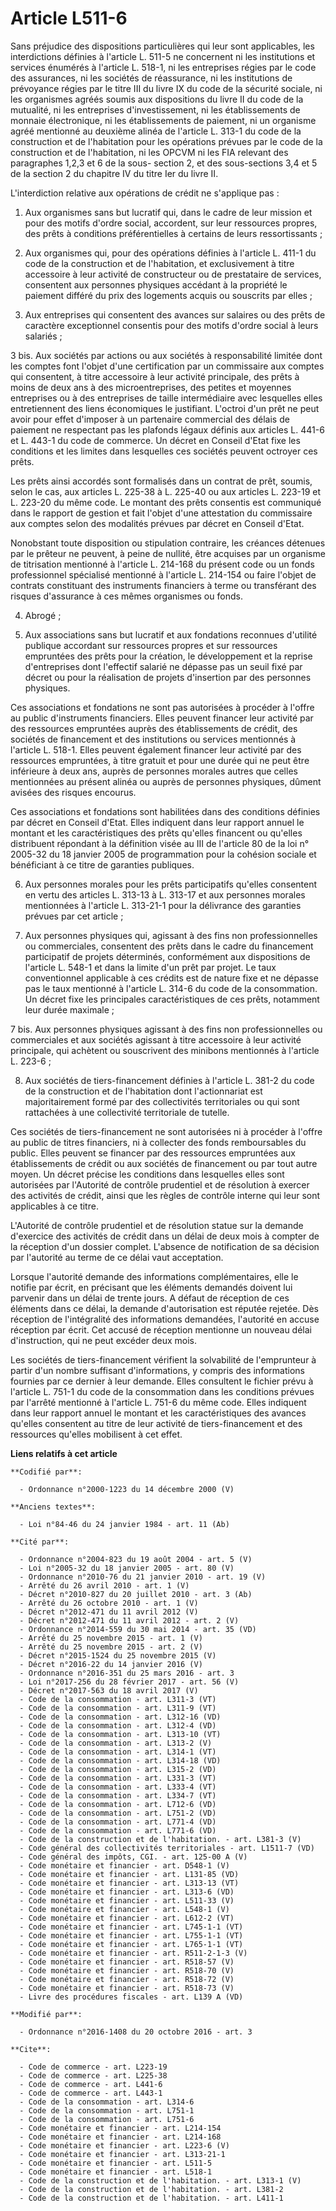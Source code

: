 # Article L511-6

Sans préjudice des dispositions particulières qui leur sont applicables, les interdictions définies à l'article L. 511-5 ne
concernent ni les institutions et services énumérés à l'article L. 518-1, ni les entreprises régies par le code des
assurances, ni les sociétés de réassurance, ni les institutions de prévoyance régies par le titre III du livre IX du code de
la sécurité sociale, ni les organismes agréés soumis aux dispositions du livre II du code de la mutualité, ni les entreprises
d'investissement, ni les établissements de monnaie électronique, ni les établissements de paiement, ni un organisme agréé
mentionné au deuxième alinéa de l'article L. 313-1 du code de la construction et de l'habitation pour les opérations prévues
par le code de la construction et de l'habitation, ni les OPCVM ni les FIA relevant des paragraphes 1,2,3 et 6 de la sous-
section 2, et des sous-sections 3,4 et 5 de la section 2 du chapitre IV du titre Ier du livre II. 

L'interdiction relative aux opérations de crédit ne s'applique pas : 

1. Aux organismes sans but lucratif qui, dans le cadre de leur mission et pour des motifs d'ordre social, accordent, sur leur
ressources propres, des prêts à conditions préférentielles à certains de leurs ressortissants ; 

2. Aux organismes qui, pour des opérations définies à l'article L. 411-1 du code de la construction et de l'habitation, et
exclusivement à titre accessoire à leur activité de constructeur ou de prestataire de services, consentent aux personnes
physiques accédant à la propriété le paiement différé du prix des logements acquis ou souscrits par elles ; 

3. Aux entreprises qui consentent des avances sur salaires ou des prêts de caractère exceptionnel consentis pour des motifs
d'ordre social à leurs salariés ; 

3 bis. Aux sociétés par actions ou aux sociétés à responsabilité limitée dont les comptes font l'objet d'une certification
par un commissaire aux comptes qui consentent, à titre accessoire à leur activité principale, des prêts à moins de deux ans à
des microentreprises, des petites et moyennes entreprises ou à des entreprises de taille intermédiaire avec lesquelles elles
entretiennent des liens économiques le justifiant. L'octroi d'un prêt ne peut avoir pour effet d'imposer à un partenaire
commercial des délais de paiement ne respectant pas les plafonds légaux définis aux articles L. 441-6 et L. 443-1 du code de
commerce. Un décret en Conseil d'Etat fixe les conditions et les limites dans lesquelles ces sociétés peuvent octroyer ces
prêts. 

Les prêts ainsi accordés sont formalisés dans un contrat de prêt, soumis, selon le cas, aux articles L. 225-38 à L. 225-40 ou
aux articles L. 223-19 et L. 223-20 du même code. Le montant des prêts consentis est communiqué dans le rapport de gestion et
fait l'objet d'une attestation du commissaire aux comptes selon des modalités prévues par décret en Conseil d'Etat. 

Nonobstant toute disposition ou stipulation contraire, les créances détenues par le prêteur ne peuvent, à peine de nullité,
être acquises par un organisme de titrisation mentionné à l'article L. 214-168 du présent code ou un fonds professionnel
spécialisé mentionné à l'article L. 214-154 ou faire l'objet de contrats constituant des instruments financiers à terme ou
transférant des risques d'assurance à ces mêmes organismes ou fonds. 

4. Abrogé ; 

5. Aux associations sans but lucratif et aux fondations reconnues d'utilité publique accordant sur ressources propres et sur
ressources empruntées des prêts pour la création, le développement et la reprise d'entreprises dont l'effectif salarié ne
dépasse pas un seuil fixé par décret ou pour la réalisation de projets d'insertion par des personnes physiques. 

Ces associations et fondations ne sont pas autorisées à procéder à l'offre au public d'instruments financiers. Elles peuvent
financer leur activité par des ressources empruntées auprès des établissements de crédit, des sociétés de financement et des
institutions ou services mentionnés à l'article L. 518-1. Elles peuvent également financer leur activité par des ressources
empruntées, à titre gratuit et pour une durée qui ne peut être inférieure à deux ans, auprès de personnes morales autres que
celles mentionnées au présent alinéa ou auprès de personnes physiques, dûment avisées des risques encourus. 

Ces associations et fondations sont habilitées dans des conditions définies par décret en Conseil d'Etat. Elles indiquent
dans leur rapport annuel le montant et les caractéristiques des prêts qu'elles financent ou qu'elles distribuent répondant à
la définition visée au III de l'article 80 de la loi n° 2005-32 du 18 janvier 2005 de programmation pour la cohésion sociale
et bénéficiant à ce titre de garanties publiques. 

6. Aux personnes morales pour les prêts participatifs qu'elles consentent en vertu des articles L. 313-13 à L. 313-17 et aux
personnes morales mentionnées à l'article L. 313-21-1 pour la délivrance des garanties prévues par cet article ; 

7. Aux personnes physiques qui, agissant à des fins non professionnelles ou commerciales, consentent des prêts dans le cadre
du financement participatif de projets déterminés, conformément aux dispositions de l'article L. 548-1 et dans la limite d'un
prêt par projet. Le taux conventionnel applicable à ces crédits est de nature fixe et ne dépasse pas le taux mentionné à
l'article L. 314-6 du code de la consommation. Un décret fixe les principales caractéristiques de ces prêts, notamment leur
durée maximale ; 

7 bis. Aux personnes physiques agissant à des fins non professionnelles ou commerciales et aux sociétés agissant à titre
accessoire à leur activité principale, qui achètent ou souscrivent des minibons mentionnés à l'article L. 223-6 ; 

8. Aux sociétés de tiers-financement définies à l'article L. 381-2 du code de la construction et de l'habitation dont
l'actionnariat est majoritairement formé par des collectivités territoriales ou qui sont rattachées à une collectivité
territoriale de tutelle. 

Ces sociétés de tiers-financement ne sont autorisées ni à procéder à l'offre au public de titres financiers, ni à collecter
des fonds remboursables du public. Elles peuvent se financer par des ressources empruntées aux établissements de crédit ou
aux sociétés de financement ou par tout autre moyen. Un décret précise les conditions dans lesquelles elles sont autorisées
par l'Autorité de contrôle prudentiel et de résolution à exercer des activités de crédit, ainsi que les règles de contrôle
interne qui leur sont applicables à ce titre. 

L'Autorité de contrôle prudentiel et de résolution statue sur la demande d'exercice des activités de crédit dans un délai de
deux mois à compter de la réception d'un dossier complet. L'absence de notification de sa décision par l'autorité au terme de
ce délai vaut acceptation. 

Lorsque l'autorité demande des informations complémentaires, elle le notifie par écrit, en précisant que les éléments
demandés doivent lui parvenir dans un délai de trente jours. A défaut de réception de ces éléments dans ce délai, la demande
d'autorisation est réputée rejetée. Dès réception de l'intégralité des informations demandées, l'autorité en accuse réception
par écrit. Cet accusé de réception mentionne un nouveau délai d'instruction, qui ne peut excéder deux mois. 

Les sociétés de tiers-financement vérifient la solvabilité de l'emprunteur à partir d'un nombre suffisant d'informations, y
compris des informations fournies par ce dernier à leur demande. Elles consultent le fichier prévu à l'article L. 751-1 du
code de la consommation dans les conditions prévues par l'arrêté mentionné à l'article L. 751-6 du même code. Elles indiquent
dans leur rapport annuel le montant et les caractéristiques des avances qu'elles consentent au titre de leur activité de
tiers-financement et des ressources qu'elles mobilisent à cet effet.

**Liens relatifs à cet article**

	**Codifié par**:

	  - Ordonnance n°2000-1223 du 14 décembre 2000 (V)

	**Anciens textes**:

	  - Loi n°84-46 du 24 janvier 1984 - art. 11 (Ab)

	**Cité par**:

	  - Ordonnance n°2004-823 du 19 août 2004 - art. 5 (V)
	  - Loi n°2005-32 du 18 janvier 2005 - art. 80 (V)
	  - Ordonnance n°2010-76 du 21 janvier 2010 - art. 19 (V)
	  - Arrêté du 26 avril 2010 - art. 1 (V)
	  - Décret n°2010-827 du 20 juillet 2010 - art. 3 (Ab)
	  - Arrêté du 26 octobre 2010 - art. 1 (V)
	  - Décret n°2012-471 du 11 avril 2012 (V)
	  - Décret n°2012-471 du 11 avril 2012 - art. 2 (V)
	  - Ordonnance n°2014-559 du 30 mai 2014 - art. 35 (VD)
	  - Arrêté du 25 novembre 2015 - art. 1 (V)
	  - Arrêté du 25 novembre 2015 - art. 2 (V)
	  - Décret n°2015-1524 du 25 novembre 2015 (V)
	  - Décret n°2016-22 du 14 janvier 2016 (V)
	  - Ordonnance n°2016-351 du 25 mars 2016 - art. 3
	  - Loi n°2017-256 du 28 février 2017 - art. 56 (V)
	  - Décret n°2017-563 du 18 avril 2017 (V)
	  - Code de la consommation - art. L311-3 (VT)
	  - Code de la consommation - art. L311-9 (VT)
	  - Code de la consommation - art. L312-16 (VD)
	  - Code de la consommation - art. L312-4 (VD)
	  - Code de la consommation - art. L313-10 (VT)
	  - Code de la consommation - art. L313-2 (V)
	  - Code de la consommation - art. L314-1 (VT)
	  - Code de la consommation - art. L314-18 (VD)
	  - Code de la consommation - art. L315-2 (VD)
	  - Code de la consommation - art. L331-3 (VT)
	  - Code de la consommation - art. L333-4 (VT)
	  - Code de la consommation - art. L334-7 (VT)
	  - Code de la consommation - art. L712-6 (VD)
	  - Code de la consommation - art. L751-2 (VD)
	  - Code de la consommation - art. L771-4 (VD)
	  - Code de la consommation - art. L771-6 (VD)
	  - Code de la construction et de l'habitation. - art. L381-3 (V)
	  - Code général des collectivités territoriales - art. L1511-7 (VD)
	  - Code général des impôts, CGI. - art. 125-00 A (V)
	  - Code monétaire et financier - art. D548-1 (V)
	  - Code monétaire et financier - art. L131-85 (VD)
	  - Code monétaire et financier - art. L313-13 (VT)
	  - Code monétaire et financier - art. L313-6 (VD)
	  - Code monétaire et financier - art. L511-33 (V)
	  - Code monétaire et financier - art. L548-1 (V)
	  - Code monétaire et financier - art. L612-2 (VT)
	  - Code monétaire et financier - art. L745-1-1 (VT)
	  - Code monétaire et financier - art. L755-1-1 (VT)
	  - Code monétaire et financier - art. L765-1-1 (VT)
	  - Code monétaire et financier - art. R511-2-1-3 (V)
	  - Code monétaire et financier - art. R518-57 (V)
	  - Code monétaire et financier - art. R518-70 (V)
	  - Code monétaire et financier - art. R518-72 (V)
	  - Code monétaire et financier - art. R518-73 (V)
	  - Livre des procédures fiscales - art. L139 A (VD)

	**Modifié par**:

	  - Ordonnance n°2016-1408 du 20 octobre 2016 - art. 3

	**Cite**:

	  - Code de commerce - art. L223-19
	  - Code de commerce - art. L225-38
	  - Code de commerce - art. L441-6
	  - Code de commerce - art. L443-1
	  - Code de la consommation - art. L314-6
	  - Code de la consommation - art. L751-1
	  - Code de la consommation - art. L751-6
	  - Code monétaire et financier - art. L214-154
	  - Code monétaire et financier - art. L214-168
	  - Code monétaire et financier - art. L223-6 (V)
	  - Code monétaire et financier - art. L313-21-1
	  - Code monétaire et financier - art. L511-5
	  - Code monétaire et financier - art. L518-1
	  - Code de la construction et de l'habitation. - art. L313-1 (V)
	  - Code de la construction et de l'habitation. - art. L381-2
	  - Code de la construction et de l'habitation. - art. L411-1
